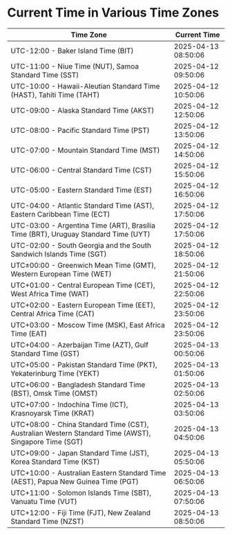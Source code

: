 # Current Time in Various Time Zones

| Time Zone | Current Time |
|-----------|--------------|
| UTC-12:00 - Baker Island Time (BIT) | 2025-04-13 08:50:06 |
| UTC-11:00 - Niue Time (NUT), Samoa Standard Time (SST) | 2025-04-12 09:50:06 |
| UTC-10:00 - Hawaii-Aleutian Standard Time (HAST), Tahiti Time (TAHT) | 2025-04-12 10:50:06 |
| UTC-09:00 - Alaska Standard Time (AKST) | 2025-04-12 12:50:06 |
| UTC-08:00 - Pacific Standard Time (PST) | 2025-04-12 13:50:06 |
| UTC-07:00 - Mountain Standard Time (MST) | 2025-04-12 14:50:06 |
| UTC-06:00 - Central Standard Time (CST) | 2025-04-12 15:50:06 |
| UTC-05:00 - Eastern Standard Time (EST) | 2025-04-12 16:50:06 |
| UTC-04:00 - Atlantic Standard Time (AST), Eastern Caribbean Time (ECT) | 2025-04-12 17:50:06 |
| UTC-03:00 - Argentina Time (ART), Brasília Time (BRT), Uruguay Standard Time (UYT) | 2025-04-12 17:50:06 |
| UTC-02:00 - South Georgia and the South Sandwich Islands Time (SGT) | 2025-04-12 18:50:06 |
| UTC±00:00 - Greenwich Mean Time (GMT), Western European Time (WET) | 2025-04-12 21:50:06 |
| UTC+01:00 - Central European Time (CET), West Africa Time (WAT) | 2025-04-12 22:50:06 |
| UTC+02:00 - Eastern European Time (EET), Central Africa Time (CAT) | 2025-04-12 23:50:06 |
| UTC+03:00 - Moscow Time (MSK), East Africa Time (EAT) | 2025-04-12 23:50:06 |
| UTC+04:00 - Azerbaijan Time (AZT), Gulf Standard Time (GST) | 2025-04-13 00:50:06 |
| UTC+05:00 - Pakistan Standard Time (PKT), Yekaterinburg Time (YEKT) | 2025-04-13 01:50:06 |
| UTC+06:00 - Bangladesh Standard Time (BST), Omsk Time (OMST) | 2025-04-13 02:50:06 |
| UTC+07:00 - Indochina Time (ICT), Krasnoyarsk Time (KRAT) | 2025-04-13 03:50:06 |
| UTC+08:00 - China Standard Time (CST), Australian Western Standard Time (AWST), Singapore Time (SGT) | 2025-04-13 04:50:06 |
| UTC+09:00 - Japan Standard Time (JST), Korea Standard Time (KST) | 2025-04-13 05:50:06 |
| UTC+10:00 - Australian Eastern Standard Time (AEST), Papua New Guinea Time (PGT) | 2025-04-13 06:50:06 |
| UTC+11:00 - Solomon Islands Time (SBT), Vanuatu Time (VUT) | 2025-04-13 07:50:06 |
| UTC+12:00 - Fiji Time (FJT), New Zealand Standard Time (NZST) | 2025-04-13 08:50:06 |
